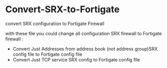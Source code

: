 # Convert-SRX-to-Fortigate
convert SRX configuration to Fortigate Firewall

with these file you could change all configuration SRX firewall to Fortigate firewall :

- Convert Just Addresses from address book (not address group)SRX config file to Fortigate config file
- Convert Just TCP service SRX config to Fortigate config file
